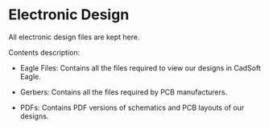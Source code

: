 # Electronic Design
All electronic design files are kept here.

Contents description:

- Eagle Files: Contains all the files required to view our designs in CadSoft Eagle.

- Gerbers: Contains all the files required by PCB manufacturers.

- PDFs: Contains PDF versions of schematics and PCB layouts of our designs.

